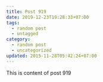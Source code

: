 ```yaml
---
title: Post 919
date: 2019-12-23T19:28:33+07:00
tags:
  - random post
  - untagged
category:
  - random post
  - uncategorized
updated: 2015-11-28T05:42:24+07:00
---
```

This is content of post 919